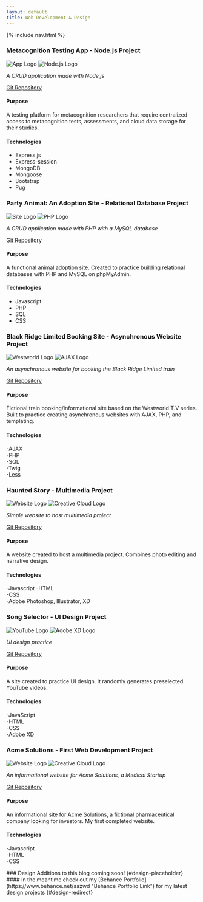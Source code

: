 ```yaml
---
layout: default
title: Web Development & Design
---
```

{% include nav.html %}

<div id="dev"></div>

### Metacognition Testing App - Node.js Project

![App Logo](assets/images/metacog.png)
![Node.js Logo](assets/images/nodejs_logo.svg)

*A CRUD application made with Node.js*

[Git Repository](https://github.com/AAZWD/metacognition-testing-node.js "Git Repository Link")

#### Purpose
A testing platform for metacognition researchers
that require centralized access to metacognition tests, assessments, and cloud data storage for their studies.

#### Technologies
- Express.js
- Express-session
- MongoDB
- Mongoose
- Bootstrap
- Pug



### Party Animal: An Adoption Site - Relational Database Project

![Site Logo](assets/images/animalShelter.png)
![PHP Logo](assets/images/php_logo.svg)

*A CRUD application made with PHP with a MySQL database*

[Git Repository](https://github.com/AAZWD/animal-shelter-relational-database "Git Repository Link")

#### Purpose
A functional animal adoption site. Created to practice building relational databases with PHP and MySQL on phpMyAdmin.

#### Technologies
- Javascript
- PHP
- SQL
- CSS



### Black Ridge Limited Booking Site - Asynchronous Website Project

![Westworld Logo](assets/images/westworld.png)
![AJAX Logo](assets/images/ajax_logo.jpg)

*An asynchronous website for booking the Black Ridge Limited train*

[Git Repository](https://github.com/AAZWD/westworld-async-web-app "Git Repository Link")

#### Purpose
Fictional train booking/informational site based on the Westworld T.V series. Built to practice creating asynchronous websites with AJAX, PHP, and templating.

#### Technologies
-AJAX  
-PHP  
-SQL  
-Twig  
-Less  



### Haunted Story - Multimedia Project

![Website Logo](assets/images/story.png)
![Creative Cloud Logo](assets/images/creative_cloud.svg)

*Simple website to host multimedia project*

[Git Repository](https://github.com/AAZWD/multimedia-narrative-design "Git Repository Link")

#### Purpose
A website created to host a multimedia project. Combines photo editing and narrative design.

#### Technologies
-Javascript
-HTML  
-CSS    
-Adobe Photoshop, Illustrator, XD 



### Song Selector - UI Design Project

![YouTube Logo](assets/images/youtube.png)
![Adobe XD Logo](assets/images/adobexd.png)

*UI design practice*

[Git Repository](https://github.com/AAZWD/ui-practice "Git Repository Link")

#### Purpose
A site created to practice UI design. It randomly generates preselected YouTube videos.

#### Technologies
-JavaScript  
-HTML  
-CSS   
-Adobe XD



### Acme Solutions - First Web Development Project

![Website Logo](assets/images/acme.png)
![Creative Cloud Logo](assets/images/javascript.png)

*An informational website for Acme Solutions, a Medical Startup*

[Git Repository](https://github.com/AAZWD/acme_solutions-informational-site "Git Repository Link")

#### Purpose
An informational site for Acme Solutions, a fictional pharmaceutical company looking for investors. My first completed website. 

#### Technologies
-Javascript  
-HTML  
-CSS   


<!--
bundle exec jekyll serve
-->

<div id="des"></div>
### Design Additions to this blog coming soon!  {#design-placeholder}
#### In the meantime check out my [Behance Portfolio](https://www.behance.net/aazwd "Behance Portfolio Link") for my latest design projects {#design-redirect}
